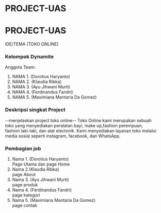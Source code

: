 # PROJECT-UAS
# PROJECT-UAS
IDE/TEMA (TOKO ONLINE)
<p>
<h3>Kelompok Dynamite</h3>
Anggota Team:
<ol>
  <li>NAMA 1. (Dorotius Haryanto)</li>
  <li>NAMA 2. (Klaudia Ribka)</li>
  <li>NAMA 3. (Ayu Jihwani Murti)</li>
  <li>NAMA 4. (Ferdinandus Fandri)</li>
  <li>NAMA 5. (Maximiana Mantaria Da Gomez)</li>
</ol>
</p>
<p>
<h3>Deskripsi singkat Project</h3>
--menjelaskan project toko online--
 Toko Online kami merupakan sebuah toko yang menyediakan peralatan bayi, make up,fashion perempuan, fashion laki-laki, dan alat electonik. Kami menyediakan layanan toko melalui media sosial seperti  instagram, facebook, dan WhatsApp.

<h3>Pembagian job</h3>
<ol>
  <li>
    Nama 1. (Dorotius Haryanto)
    <br>Page Utama dan page Home
  </li>
  <li>
    Nama 2.(Klaudia Ribka)
   <br> page About
  </li>
  <li>
    Nama 3. (Ayu Jihwani Murti)
    <br>page produk
  </li>
  <li>
    Nama 4. (Ferdinandus Fandri)
    <br>page kategori
  </li>
  <li>
    Nama 5. (Maximiana Mantaria Da Gomez) 
    <br>page contak
  </li>
</ol>

